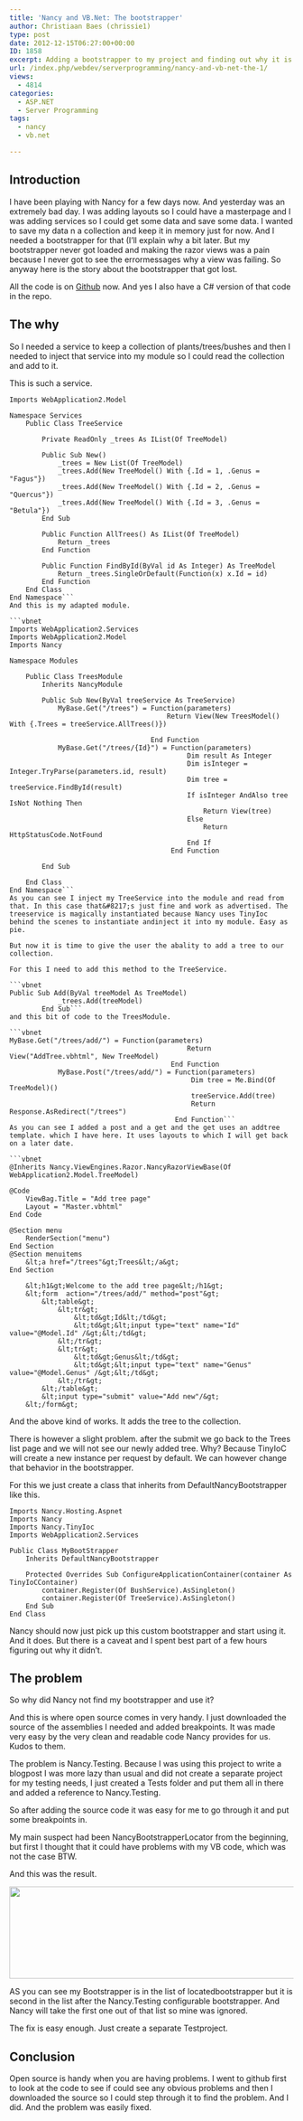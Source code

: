 ```yaml
---
title: 'Nancy and VB.Net: The bootstrapper'
author: Christiaan Baes (chrissie1)
type: post
date: 2012-12-15T06:27:00+00:00
ID: 1858
excerpt: Adding a bootstrapper to my project and finding out why it is not being picked up.
url: /index.php/webdev/serverprogramming/nancy-and-vb-net-the-1/
views:
  - 4814
categories:
  - ASP.NET
  - Server Programming
tags:
  - nancy
  - vb.net

---
```

## Introduction

I have been playing with Nancy for a few days now. And yesterday was an extremely bad day. I was adding layouts so I could have a masterpage and I was adding services so I could get some data and save some data. I wanted to save my data n a collection and keep it in memory just for now. And I needed a bootstrapper for that (I&#8217;ll explain why a bit later. But my bootstrapper never got loaded and making the razor views was a pain because I never got to see the errormessages why a view was failing. So anyway here is the story about the bootstrapper that got lost.

All the code is on [Github][1] now. And yes I also have a C# version of that code in the repo.

## The why

So I needed a service to keep a collection of plants/trees/bushes and then I needed to inject that service into my module so I could read the collection and add to it. 

This is such a service.

```vbnet
Imports WebApplication2.Model

Namespace Services
    Public Class TreeService

        Private ReadOnly _trees As IList(Of TreeModel)

        Public Sub New()
            _trees = New List(Of TreeModel)
            _trees.Add(New TreeModel() With {.Id = 1, .Genus = "Fagus"})
            _trees.Add(New TreeModel() With {.Id = 2, .Genus = "Quercus"})
            _trees.Add(New TreeModel() With {.Id = 3, .Genus = "Betula"})
        End Sub

        Public Function AllTrees() As IList(Of TreeModel)
            Return _trees
        End Function

        Public Function FindById(ByVal id As Integer) As TreeModel
            Return _trees.SingleOrDefault(Function(x) x.Id = id)
        End Function
    End Class
End Namespace```
And this is my adapted module.

```vbnet
Imports WebApplication2.Services
Imports WebApplication2.Model
Imports Nancy

Namespace Modules

    Public Class TreesModule
        Inherits NancyModule

        Public Sub New(ByVal treeService As TreeService)
            MyBase.Get("/trees") = Function(parameters)
                                       Return View(New TreesModel() With {.Trees = treeService.AllTrees()})

                                   End Function
            MyBase.Get("/trees/{Id}") = Function(parameters)
                                            Dim result As Integer
                                            Dim isInteger = Integer.TryParse(parameters.id, result)
                                            Dim tree = treeService.FindById(result)
                                            If isInteger AndAlso tree IsNot Nothing Then
                                                Return View(tree)
                                            Else
                                                Return HttpStatusCode.NotFound
                                            End If
                                        End Function

        End Sub

    End Class
End Namespace```
As you can see I inject my TreeService into the module and read from that. In this case that&#8217;s just fine and work as advertised. The treeservice is magically instantiated because Nancy uses TinyIoc behind the scenes to instantiate andinject it into my module. Easy as pie.

But now it is time to give the user the abality to add a tree to our collection.

For this I need to add this method to the TreeService.

```vbnet
Public Sub Add(ByVal treeModel As TreeModel)
            _trees.Add(treeModel)
        End Sub```
and this bit of code to the TreesModule.

```vbnet
MyBase.Get("/trees/add/") = Function(parameters)
                                            Return View("AddTree.vbhtml", New TreeModel)
                                        End Function
            MyBase.Post("/trees/add/") = Function(parameters)
                                             Dim tree = Me.Bind(Of TreeModel)()
                                             treeService.Add(tree)
                                             Return Response.AsRedirect("/trees")
                                         End Function```
As you can see I added a post and a get and the get uses an addtree template. which I have here. It uses layouts to which I will get back on a later date.

```vbnet
@Inherits Nancy.ViewEngines.Razor.NancyRazorViewBase(Of WebApplication2.Model.TreeModel)

@Code
    ViewBag.Title = "Add tree page"
    Layout = "Master.vbhtml"
End Code

@Section menu
    RenderSection("menu")
End Section
@Section menuitems
    &lt;a href="/trees"&gt;Trees&lt;/a&gt;
End Section

    &lt;h1&gt;Welcome to the add tree page&lt;/h1&gt;
    &lt;form  action="/trees/add/" method="post"&gt;
        &lt;table&gt;
            &lt;tr&gt;
                &lt;td&gt;Id&lt;/td&gt;
                &lt;td&gt;&lt;input type="text" name="Id" value="@Model.Id" /&gt;&lt;/td&gt;
            &lt;/tr&gt;
            &lt;tr&gt;
                &lt;td&gt;Genus&lt;/td&gt;
                &lt;td&gt;&lt;input type="text" name="Genus" value="@Model.Genus" /&gt;&lt;/td&gt;
            &lt;/tr&gt;
        &lt;/table&gt;
        &lt;input type="submit" value="Add new"/&gt;
    &lt;/form&gt;    
```
And the above kind of works. It adds the tree to the collection. 

There is however a slight problem. after the submit we go back to the Trees list page and we will not see our newly added tree. Why? Because TinyIoC will create a new instance per request by default. We can however change that behavior in the bootstrapper.

For this we just create a class that inherits from DefaultNancyBootstrapper like this.

```vbnet
Imports Nancy.Hosting.Aspnet
Imports Nancy
Imports Nancy.TinyIoc
Imports WebApplication2.Services

Public Class MyBootStrapper
    Inherits DefaultNancyBootstrapper

    Protected Overrides Sub ConfigureApplicationContainer(container As TinyIoCContainer)
        container.Register(Of BushService).AsSingleton()
        container.Register(Of TreeService).AsSingleton()
    End Sub
End Class
```
Nancy should now just pick up this custom bootstrapper and start using it. And it does. But there is a caveat and I spent best part of a few hours figuring out why it didn&#8217;t.

## The problem

So why did Nancy not find my bootstrapper and use it?

And this is where open source comes in very handy. I just downloaded the source of the assemblies I needed and added breakpoints. It was made very easy by the very clean and readable code Nancy provides for us. Kudos to them.

The problem is Nancy.Testing. Because I was using this project to write a blogpost I was more lazy than usual and did not create a separate project for my testing needs, I just created a Tests folder and put them all in there and added a reference to Nancy.Testing.

So after adding the source code it was easy for me to go through it and put some breakpoints in.

My main suspect had been NancyBootstrapperLocator from the beginning, but first I thought that it could have problems with my VB code, which was not the case BTW.

And this was the result.

<div class="image_block">
  <a href="/wp-content/uploads/users/chrissie1/nancy/nancy10.png?mtime=1355559642"><img alt="" src="/wp-content/uploads/users/chrissie1/nancy/nancy10.png?mtime=1355559642" width="858" height="163" /></a>
</div>

AS you can see my Bootstrapper is in the list of locatedbootstrapper but it is second in the list after the Nancy.Testing configurable bootstrapper. And Nancy will take the first one out of that list so mine was ignored.

The fix is easy enough. Just create a separate Testproject.

## Conclusion

Open source is handy when you are having problems. I went to github first to look at the code to see if could see any obvious problems and then I downloaded the source so I could step through it to find the problem. And I did. And the problem was easily fixed.

 [1]: https://github.com/chrissie1/NancyVB